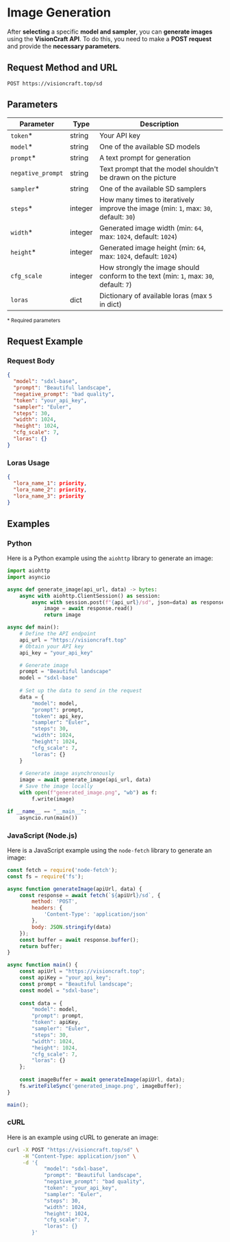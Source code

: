 # Image Generation

After **selecting** a specific **model and sampler**, you can **generate images** using the **VisionCraft API**. To do this, you need to make a **POST request** and provide the **necessary parameters**.

## Request Method and URL

```
POST https://visioncraft.top/sd
```

## Parameters

| Parameter        | Type    | Description                                                                                                   |
|------------------|---------|---------------------------------------------------------------------------------------------------------------|
| `token`*         | string  | Your API key                                                                                                   |
| `model`*         | string  | One of the available SD models                                                                                 |
| `prompt`*        | string  | A text prompt for generation                                                                                   |
| `negative_prompt`| string  | Text prompt that the model shouldn't be drawn on the picture                                                   |
| `sampler`*       | string  | One of the available SD samplers                                                                               |
| `steps`*         | integer | How many times to iteratively improve the image (min: `1`, max: `30`, default: `30`)                           |
| `width`*         | integer | Generated image width (min: `64`, max: `1024`, default: `1024`)                                                |
| `height`*        | integer | Generated image height (min: `64`, max: `1024`, default: `1024`)                                               |
| `cfg_scale`      | integer | How strongly the image should conform to the text (min: `1`, max: `30`, default: `7`)                          |
| `loras`          | dict    | Dictionary of available loras (max `5` in dict)                                                                |

<sup>* Required parameters</sup>

## Request Example

### Request Body

```json
{
  "model": "sdxl-base",
  "prompt": "Beautiful landscape",
  "negative_prompt": "bad quality",
  "token": "your_api_key",
  "sampler": "Euler",
  "steps": 30,
  "width": 1024,
  "height": 1024,
  "cfg_scale": 7,
  "loras": {}
}
```

### Loras Usage

```json
{
  "lora_name_1": priority,
  "lora_name_2": priority,
  "lora_name_3": priority
}
```

## Examples

### Python

Here is a Python example using the `aiohttp` library to generate an image:

```python
import aiohttp
import asyncio

async def generate_image(api_url, data) -> bytes:
    async with aiohttp.ClientSession() as session:
        async with session.post(f"{api_url}/sd", json=data) as response:
            image = await response.read()
            return image

async def main():
    # Define the API endpoint
    api_url = "https://visioncraft.top"
    # Obtain your API key
    api_key = "your_api_key"

    # Generate image
    prompt = "Beautiful landscape"
    model = "sdxl-base"
    
    # Set up the data to send in the request
    data = {
        "model": model,
        "prompt": prompt,
        "token": api_key,
        "sampler": "Euler",
        "steps": 30,
        "width": 1024,
        "height": 1024,
        "cfg_scale": 7,
        "loras": {}
    }
    
    # Generate image asynchronously
    image = await generate_image(api_url, data)
    # Save the image locally
    with open(f"generated_image.png", "wb") as f:
        f.write(image)

if __name__ == "__main__":
    asyncio.run(main())
```

### JavaScript (Node.js)

Here is a JavaScript example using the `node-fetch` library to generate an image:

```javascript
const fetch = require('node-fetch');
const fs = require('fs');

async function generateImage(apiUrl, data) {
    const response = await fetch(`${apiUrl}/sd`, {
        method: 'POST',
        headers: {
            'Content-Type': 'application/json'
        },
        body: JSON.stringify(data)
    });
    const buffer = await response.buffer();
    return buffer;
}

async function main() {
    const apiUrl = "https://visioncraft.top";
    const apiKey = "your_api_key";
    const prompt = "Beautiful landscape";
    const model = "sdxl-base";
    
    const data = {
        "model": model,
        "prompt": prompt,
        "token": apiKey,
        "sampler": "Euler",
        "steps": 30,
        "width": 1024,
        "height": 1024,
        "cfg_scale": 7,
        "loras": {}
    };
    
    const imageBuffer = await generateImage(apiUrl, data);
    fs.writeFileSync('generated_image.png', imageBuffer);
}

main();
```

### cURL

Here is an example using cURL to generate an image:

```sh
curl -X POST "https://visioncraft.top/sd" \
     -H "Content-Type: application/json" \
     -d '{
            "model": "sdxl-base",
            "prompt": "Beautiful landscape",
            "negative_prompt": "bad quality",
            "token": "your_api_key",
            "sampler": "Euler",
            "steps": 30,
            "width": 1024,
            "height": 1024,
            "cfg_scale": 7,
            "loras": {}
        }'
```